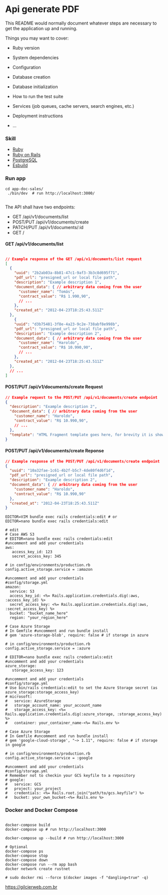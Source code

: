 # Api generate PDF

This README would normally document whatever steps are necessary to get the
application up and running.

Things you may want to cover:

* Ruby version

* System dependencies

* Configuration

* Database creation

* Database initialization

* How to run the test suite

* Services (job queues, cache servers, search engines, etc.)

* Deployment instructions

* ...

### Skill

- [Ruby](https://www.ruby-lang.org/pt/)
- [Ruby on Rails](https://rubyonrails.org/)
- [PostgreSQL](https://www.postgresql.org/)
- [Esbuild](https://esbuild.github.io/)

### Run app
```shell
cd app-doc-sales/
 ./bin/dev  # run http://localhost:3000/
 
```

The API shall have two endpoints:

- GET /api/v1/documents/list
- POST/PUT /api/v1/documents/create
- PATCH/PUT    /api/v1/documents/:id
- GET / 

#### GET /api/v1/documents/list

```json

// Example response of the GET /api/v1/documents/list request
[
  {
    "uuid": "2b2ab03a-8b81-47c1-9af3-3b3c8d695f71",
    "pdf_url": "presigned_url or local file path",
    "description": "Example description 1",
    "document_data": { // arbitrary data coming from the user
      "customer_name": "Tomás",
      "contract_value": "R$ 1.990,90",
      // ...
    },
    "created_at": "2012-04-23T18:25:43.511Z"
  },
    {
    "uuid": "d3b75481-3f8e-4a23-9c2e-738abf8e998b",
    "pdf_url": "presigned_url or local file path",
    "description": "Example description 2",
    "document_data": { // arbitrary data coming from the user
      "customer_name": "Haroldo",
      "contract_value": "R$ 10.990,90",
      // ...
    },
    "created_at": "2012-04-23T18:25:43.511Z"
  },
  // ...
]
```

#### POST/PUT /api/v1/documents/create Request
```json
// Example request to the POST/PUT /api/v1/documents/create endpoint
{
  "description": "Example description 2",
  "document_data": { // arbitrary data coming from the user
    "customer_name": "Haroldo",
    "contract_value": "R$ 10.990,90",
    // ...
  },
  "template": "HTML Fragment template goes here, for brevity it is shown on template.html file"
}
```

#### POST/PUT /api/v1/documents/create Reponse

```json
// Example response of the POST/PUT /api/v1/documents/create endpoint
{
  "uuid": "10a32fae-1c61-4b2f-b5c7-4de80f4d6f1d",
  "pdf_url": "presigned_url or local file path",
  "description": "Example description 2",
  "document_data": { // arbitrary data coming from the user
    "customer_name": "Haroldo",
    "contract_value": "R$ 10.990,90"
  },
  "created_at": "2012-04-23T18:25:43.511Z"
}
```

```shell
EDITOR=VIM bundle exec rails credentials:edit # or
EDITOR=nano bundle exec rails credentials:edit
```

```text
# edit
# Case AWS S3
# EDITOR=nano bundle exec rails credentials:edit
#uncomment and add your credentials 
aws:
   access_key_id: 123
   secret_access_key: 345

# in config/environments/production.rb
config.active_storage.service = :amazon 

#uncomment and add your credentials 
#config/storage.yml
amazon:
  service: S3
  access_key_id: <%= Rails.application.credentials.dig(:aws, :access_key_id) %>
  secret_access_key: <%= Rails.application.credentials.dig(:aws, :secret_access_key) %>
  bucket: "bucket_name_here"
  region: "your_region_here"

# Case Azure Storage
# In Gemfile #uncomment and run bundle install
# gem 'azure-storage-blob', require: false # if storage in azure

# in config/environments/production.rb
config.active_storage.service = :azure 

# EDITOR=nano bundle exec rails credentials:edit
#uncomment and add your credentials 
azure_storage:
   storage_access_key: 123
 
#uncomment and add your credentials 
#config/storage.yml
# Use bin/rails credentials:edit to set the Azure Storage secret (as azure_storage:storage_access_key)
# microsoft:
#   service: AzureStorage
#   storage_account_name: your_account_name
#   storage_access_key: <%= Rails.application.credentials.dig(:azure_storage, :storage_access_key) %>
#   container: your_container_name-<%= Rails.env %>
  
# Case Azure Storage
# In Gemfile #uncomment and run bundle install
# gem 'google-cloud-storage', "~> 1.11", require: false # if storage in google

# in config/environments/production.rb
config.active_storage.service = :google 
 
#uncomment and add your credentials 
#config/storage.yml
# Remember not to checkin your GCS keyfile to a repository
# google:
#   service: GCS
#   project: your_project
#   credentials: <%= Rails.root.join("path/to/gcs.keyfile") %>
#   bucket: your_own_bucket-<%= Rails.env %>

  ```

### Docker and Docker Compose

```shell

docker-compose build
docker-compose up # run http://localhost:3000

docker-compose up --build # run http://localhost:3000

# Optional
docker-compose ps
docker-compose stop
docker-compose down
docker-compose run --rm app bash
docker network create rustnet

# sudo docker rmi --force $(docker images -f "dangling=true" -q)

```

https://gilcierweb.com.br
